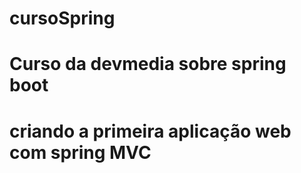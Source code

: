 # cursoSpring

# Curso da devmedia sobre spring boot
# criando a primeira aplicação web com spring MVC
